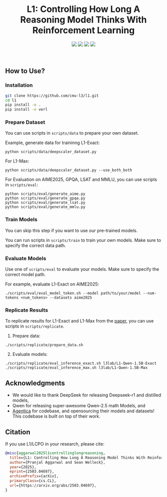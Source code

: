 <div align="center">
    <h1> L1: Controlling How Long A Reasoning Model Thinks With Reinforcement Learning</h1>
    <a href="https://cmu-l3.github.io/l1"><img src="https://img.shields.io/website?down_message=down&style=for-the-badge&up_message=up&url=https%3A%2F%2Fcmu-l3.github.io/l1"></a>
<a href="https://arxiv.org/abs/2503.04697"><img src="https://img.shields.io/badge/arXiv-2504.04697-red.svg?style=for-the-badge"></a>
<a href="https://huggingface.co/collections/l3lab/l1-67cacf4e39c176ca4e9890f4"><img src="https://img.shields.io/badge/Hugging%20Face-Model-blue?style=for-the-badge&logo=huggingface"></a>
<a href="https://colab.research.google.com/drive/1E7A327gO5ph06-kZ6E71AWmqQxLE0kqX?usp=sharing"><img src="https://img.shields.io/badge/Colab-Notebook-orange?style=for-the-badge&logo=googlecolab"></a>
    <br>
</div>

<br>
<br>

## How to Use?

### Installation

```bash
git clone https://github.com/cmu-l3/l1.git
cd l1
pip install -e .
pip install -e verl
```


### Prepare Dataset

You can use scripts in `scripts/data` to prepare your own dataset.

Example, generate data for traininng L1-Exact:
```
python scripts/data/deepscaler_dataset.py 
```

For L1-Max:
```
python scripts/data/deepscaler_dataset.py --use_both_both
```

For Evaluation on AIME2025, GPQA, LSAT and MMLU, you can use scripts in `scripts/eval`:
```
python scripts/eval/generate_aime.py
python scripts/eval/generate_gpqa.py
python scripts/eval/generate_lsat.py
python scripts/eval/generate_mmlu.py
```

### Train Models

You can skip this step if you want to use our pre-trained models.

You can run scripts in `scripts/train` to train your own models. Make sure to specify the correct data path.

### Evaluate Models

Use one of `scripts/eval` to evaluate your models. Make sure to specify the correct model path.

For example, evaluate L1-Exact on AIME2025:
```
./scripts/eval/eval_model_token.sh --model path/to/your/model --num-tokens <num_tokens> --datasets aime2025
```

### Replicate Results

To replicate results for L1-Exact and L1-Max from the [paper](https://arxiv.org/abs/2503.04697), you can use scripts in `scripts/replicate`.

1. Prepare data:
```
./scripts/replicate/prepare_data.sh
```

2. Evaluate models:
```
./scripts/replicate/eval_inference_exact.sh l3lab/L1-Qwen-1.5B-Exact
./scripts/replicate/eval_inference_max.sh l3lab/L1-Qwen-1.5B-Max
```

## Acknowledgments

- We would like to thank DeepSeek for releasing Deepseek-r1 and distilled models, 
- Qwen for releasing super-awesome Qwen-2.5 math Models, and 
- [Agentica](https://github.com/agentica-project/deepscaler) for codebase, and opensourcing their models and datasets! This codebase is built on top of their work.


## Citation

If you use L1/LCPO in your research, please cite:

```bibtex
@misc{aggarwal2025l1controllinglongreasoning,
  title={L1: Controlling How Long A Reasoning Model Thinks With Reinforcement Learning}, 
  author={Pranjal Aggarwal and Sean Welleck},
  year={2025},
  eprint={2503.04697},
  archivePrefix={arXiv},
  primaryClass={cs.CL},
  url={https://arxiv.org/abs/2503.04697}, 
}
```


